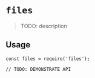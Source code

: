 # `files`

> TODO: description

## Usage

```
const files = require('files');

// TODO: DEMONSTRATE API
```
